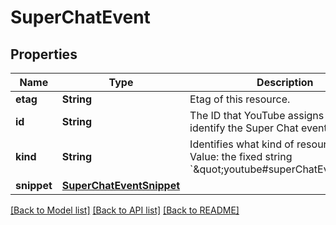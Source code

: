# SuperChatEvent

## Properties
Name | Type | Description | Notes
------------ | ------------- | ------------- | -------------
**etag** | **String** | Etag of this resource. | [optional] 
**id** | **String** | The ID that YouTube assigns to uniquely identify the Super Chat event. | [optional] 
**kind** | **String** | Identifies what kind of resource this is. Value: the fixed string &#x60;\&quot;youtube#superChatEvent\&quot;&#x60;. | [optional] [default to "youtube#superChatEvent"]
**snippet** | [**SuperChatEventSnippet**](SuperChatEventSnippet.md) |  | [optional] 

[[Back to Model list]](../README.md#documentation-for-models) [[Back to API list]](../README.md#documentation-for-api-endpoints) [[Back to README]](../README.md)


